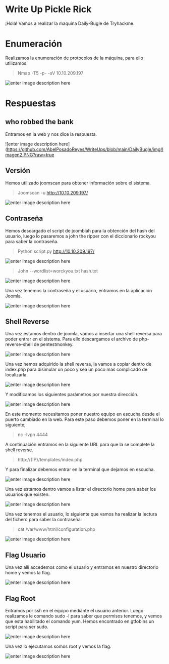 # Write Up Pickle Rick

¡Hola! Vamos a realizar la maquina Daily-Bugle de Tryhackme.

# Enumeración

Realizamos la enumeración de protocolos de la máquina, para ello utilizamos:

> Nmap -T5 -p- -sV 10.10.209.197

![enter image description here](https://github.com/AbelPosadoReyes/WriteUps/blob/main/DailyBugle/img/Imagen1.PNG?raw=true)

# Respuestas
## who robbed the bank

Entramos en la web y nos dice la respuesta.

![enter image description here](https://github.com/AbelPosadoReyes/WriteUps/blob/main/DailyBugle/img/Imagen2.PNG?raw=true

## Versión

Hemos utilizado joomscan para obtener información sobre el sistema.

> Joomscan -u http://10.10.209.197/

![enter image description here](https://github.com/AbelPosadoReyes/WriteUps/blob/main/DailyBugle/img/Imagen3.PNG?raw=true)

## Contraseña

Hemos descargado el script de joomblah para la obtención del hash del usuario, luego lo pasaremos a john the ripper con el diccionario rockyou para saber la contraseña.

> Python script.py http://10.10.209.197/

![enter image description here](https://github.com/AbelPosadoReyes/WriteUps/blob/main/DailyBugle/img/Imagen4.PNG?raw=true)

> John --wordlist=worckyou.txt hash.txt

![enter image description here](https://github.com/AbelPosadoReyes/WriteUps/blob/main/DailyBugle/img/Imagen5.PNG?raw=true)

Una vez tenemos la contraseña y el usuario, entramos en la aplicación Joomla. 

![enter image description here](https://github.com/AbelPosadoReyes/WriteUps/blob/main/DailyBugle/img/Imagen6.PNG?raw=true)

## Shell Reverse
Una vez estamos dentro de joomla, vamos a insertar una shell reversa para poder entrar en el sistema.
Para ello descargamos el archivo de php-reverse-shell de pentestmonkey.

![enter image description here](https://github.com/AbelPosadoReyes/WriteUps/blob/main/DailyBugle/img/Imagen7.PNG?raw=true)

Una vez hemos adquirido la shell reversa, la vamos a copiar dentro de index.php para disimular un poco y sea un poco mas complicado de localizarla.

![enter image description here](https://github.com/AbelPosadoReyes/WriteUps/blob/main/DailyBugle/img/Imagen8.PNG?raw=true)

Y modificamos los siguientes parámetros por nuestra dirección.

![enter image description here](https://github.com/AbelPosadoReyes/WriteUps/blob/main/DailyBugle/img/Imagen9.PNG?raw=true)

En este momento necesitamos poner nuestro equipo en escucha desde el puerto cambiado en la web.
Para este paso debemos poner en la terminal lo siguiente;

> nc -lvpn 4444

A continuación entramos en la siguiente URL para que la se complete la shell reverse.

> http://{IP}/templates/index.php

Y para finalizar debemos entrar en la terminal que dejamos en escucha.

![enter image description here](https://github.com/AbelPosadoReyes/WriteUps/blob/main/DailyBugle/img/Imagen10.PNG?raw=true)

Una vez estamos dentro vamos a listar el directorio home para saber los usuarios que existen.

![enter image description here](https://github.com/AbelPosadoReyes/WriteUps/blob/main/DailyBugle/img/Imagen11.PNG?raw=true)

Una vez tenemos el usuario, lo siguiente que vamos ha realizar la lectura del fichero para saber la contraseña:

> cat /var/www/html/configuration.php

![enter image description here](https://github.com/AbelPosadoReyes/WriteUps/blob/main/DailyBugle/img/Imagen12.PNG?raw=true)

## Flag Usuario

Una vez allí accedemos como el usuario y entramos en nuestro directorio home y vemos la flag.

![enter image description here](https://github.com/AbelPosadoReyes/WriteUps/blob/main/DailyBugle/img/Imagen13.PNG?raw=true)

## Flag Root
Entramos por ssh en el equipo mediante el usuario anterior. Luego realizamos le comando sudo -l para saber que permisos tenemos, y vemos que esta habilitado el comando yum. 
Hemos encontrado en gtfobins un script para ser sudo.

![enter image description here](https://github.com/AbelPosadoReyes/WriteUps/blob/main/DailyBugle/img/Imagen14.PNG?raw=true)

Una vez lo ejecutamos somos root y vemos la flag.

![enter image description here](https://github.com/AbelPosadoReyes/WriteUps/blob/main/DailyBugle/img/Imagen15.PNG?raw=true)